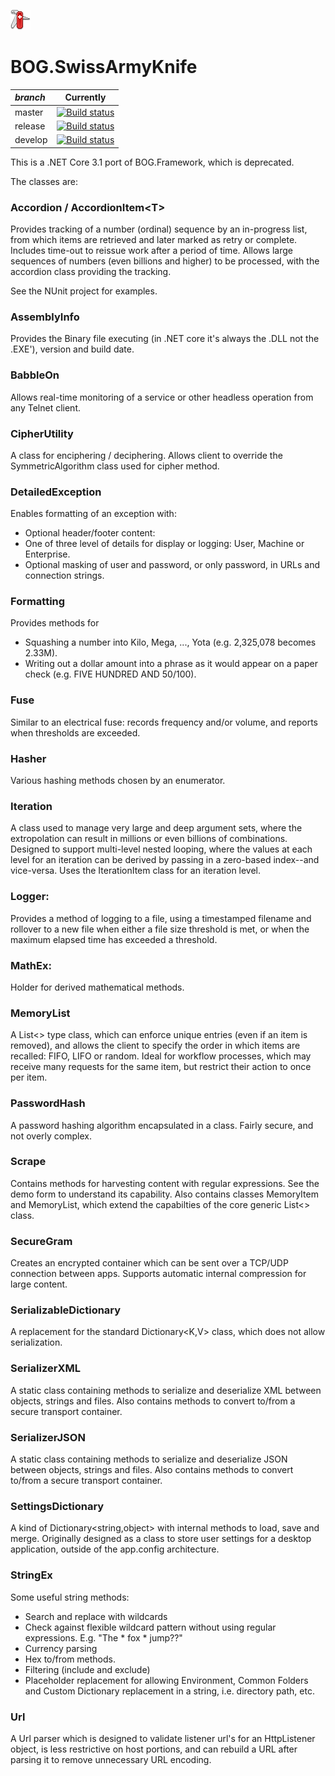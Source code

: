 ![alt text](https://github.com/rambotech/BOG.SwissArmyKnife/blob/master/src/Assets/multitool.png "The most useful collection of miscellaneous tools for .NET Standard 2.1!")

# BOG.SwissArmyKnife

| *branch* | Currently |
| :--- | :---: |
| master | [![Build status](https://github.com/rambotech/BOG.SwissArmyKnife/actions/workflows/dotnet.yml/badge.svg?branch=master)](https://github.com/rambotech/BOG.SwissArmyKnife) |
| release | [![Build status](https://github.com/rambotech/BOG.SwissArmyKnife/actions/workflows/dotnet.yml/badge.svg?branch=develop)](https://github.com/rambotech/BOG.SwissArmyKnife/tree/release) |
| develop | [![Build status](https://github.com/rambotech/BOG.SwissArmyKnife/actions/workflows/dotnet.yml/badge.svg?branch=develop)](https://github.com/rambotech/BOG.SwissArmyKnife/tree/develop) |

This is a .NET Core 3.1 port of BOG.Framework, which is deprecated.

The classes are:

### Accordion / AccordionItem&lt;T>
  Provides tracking of a number (ordinal) sequence by an in-progress list, from which items are retrieved and later marked as retry or complete.  Includes time-out to
  reissue work after a period of time.  Allows large sequences of numbers (even billions and higher) to be processed, with the accordion class providing the tracking.

See the NUnit project for examples.

### AssemblyInfo
  Provides the Binary file executing (in .NET core it's always the .DLL not the .EXE'), version and build date.

### BabbleOn
  Allows real-time monitoring of a service or other headless operation from any Telnet client.
  
### CipherUtility
  A class for enciphering / deciphering.  Allows client to override the SymmetricAlgorithm class used for cipher method.

### DetailedException
  Enables formatting of an exception with:
  - Optional header/footer content:
  - One of three level of details for display or logging: User, Machine or Enterprise.
  - Optional masking of user and password, or only password, in URLs and connection strings.
  
### Formatting
  Provides methods for 
  - Squashing a number into Kilo, Mega, ..., Yota (e.g. 2,325,078 becomes 2.33M).
  - Writing out a dollar amount into a phrase as it would appear on a paper check (e.g. FIVE HUNDRED AND 50/100).

### Fuse
  Similar to an electrical fuse: records frequency and/or volume, and reports when thresholds are exceeded.

### Hasher
  Various hashing methods chosen by an enumerator.

### Iteration
  A class used to manage very large and deep argument sets, where the extropolation can result in millions
  or even billions of combinations. Designed to support multi-level nested looping, where the values at each level 
  for an iteration can be derived by passing in a zero-based index--and vice-versa.  Uses the IterationItem class 
  for an iteration level.

### Logger:
  Provides a method of logging to a file, using a timestamped filename and rollover to a new file when 
  either a file size threshold is met, or when the maximum elapsed time has exceeded a threshold.

### MathEx:
  Holder for derived mathematical methods.
  
### MemoryList
  A List<> type class, which can enforce unique entries (even if an item is removed), and allows the client
  to specify the order in which items are recalled: FIFO, LIFO or random. Ideal for workflow processes,
  which may receive many requests for the same item, but restrict their action to once per item.
  
### PasswordHash
  A password hashing algorithm encapsulated in a class.  Fairly secure, and not overly complex.
  
### Scrape
  Contains methods for harvesting content with regular expressions.  See the demo form to understand its
  capability.  Also contains classes MemoryItem and MemoryList, which extend the capabilties of the core
  generic List<> class.

### SecureGram
  Creates an encrypted container which can be sent over a TCP/UDP connection between apps.  Supports automatic
  internal compression for large content.

### SerializableDictionary
  A replacement for the standard Dictionary<K,V> class, which does not allow serialization.
  
### SerializerXML
  A static class containing methods to serialize and deserialize XML between objects, strings and files.
  Also contains methods to convert to/from a secure transport container.
  
### SerializerJSON
  A static class containing methods to serialize and deserialize JSON between objects, strings and files.
  Also contains methods to convert to/from a secure transport container.
  
### SettingsDictionary
  A kind of Dictionary<string,object> with internal methods to load, save and merge.  Originally designed
  as a class to store user settings for a desktop application, outside of the app.config architecture.
  
### StringEx
  Some useful string methods:
  - Search and replace with wildcards
  - Check against flexible wildcard pattern without using regular expressions.  E.g. "The * fox * jump??"
  - Currency parsing
  - Hex to/from methods.
  - Filtering (include and exclude)
  - Placeholder replacement for allowing Environment, Common Folders and Custom Dictionary replacement in 
    a string, i.e. directory path, etc.

### Url
  A Url parser which is designed to validate listener url's for an HttpListener object, is less restrictive on
  host portions, and can rebuild a URL after parsing it to remove unnecessary URL encoding.

